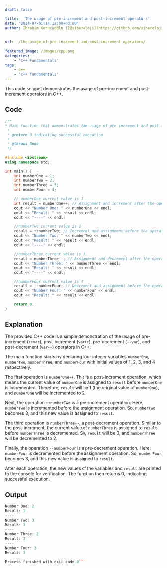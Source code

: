 ```yaml
---
draft: false

title:  'The usage of pre-increment and post-increment operators'
date: '2024-07-01T14:12:00+03:00'
author: İbrahim Korucuoğlu ([@siberoloji](https://github.com/siberoloji))
 
 
url:  /the-usage-of-pre-increment-and-post-increment-operators/
 
featured_image: /images/cpp.png
categories:
    - 'C++ Fundamentals'
tags:
    - c++
    - 'c++ fundamentals'
---
```



This code snippet demonstrates the usage of pre-increment and post-increment operators in C++.



## Code


```cpp
/**
* Main function that demonstrates the usage of pre-increment and post-increment operators.
 *
 * @return 0 indicating successful execution
 *
 * @throws None
 */

#include <iostream>
using namespace std;

int main() {
    int numberOne = 1;
    int numberTwo = 2;
    int numberThree = 3;
    int numberFour = 4;

    // numberOne current value is 1
    int result = numberOne++; // Assignment and increment after the operation
    cout << "Number One: " << numberOne << endl;
    cout << "Result: " << result << endl;
    cout << "----" << endl;

    //numberTwo current value is 2
    result = ++numberTwo; // Increment and assignment before the operation
    cout << "Number Two: " << numberTwo << endl;
    cout << "Result: " << result << endl;
    cout << "----" << endl;

    //numberThree current value is 3
    result = numberThree--; // Assignment and decrement after the operation
    cout << "Number Three: " << numberThree << endl;
    cout << "Result: " << result << endl;
    cout << "----" << endl;

    //numberFour current value is 4
    result = --numberFour; // Decrement and assignment before the operation
    cout << "Number Four: " << numberFour << endl;
    cout << "Result: " << result << endl;

    return 0;
}
```



## Explanation



The provided C++ code is a simple demonstration of the usage of pre-increment (`++var`), post-increment (`var++`), pre-decrement (`--var`), and post-decrement (`var--`) operators in C++.



The main function starts by declaring four integer variables `numberOne`, `numberTwo`, `numberThree`, and `numberFour` with initial values of 1, 2, 3, and 4 respectively.



The first operation is `numberOne++`. This is a post-increment operation, which means the current value of `numberOne` is assigned to `result` before `numberOne` is incremented. Therefore, `result` will be 1 (the original value of `numberOne`), and `numberOne` will be incremented to 2.



Next, the operation `++numberTwo` is a pre-increment operation. Here, `numberTwo` is incremented before the assignment operation. So, `numberTwo` becomes 3, and this new value is assigned to `result`.



The third operation is `numberThree--`, a post-decrement operation. Similar to the post-increment, the current value of `numberThree` is assigned to `result` before `numberThree` is decremented. So, `result` will be 3, and `numberThree` will be decremented to 2.



Finally, the operation `--numberFour` is a pre-decrement operation. Here, `numberFour` is decremented before the assignment operation. So, `numberFour` becomes 3, and this new value is assigned to `result`.



After each operation, the new values of the variables and `result` are printed to the console for verification. The function then returns 0, indicating successful execution.



## Output


```cpp
Number One: 2
Result: 1
----
Number Two: 3
Result: 3
----
Number Three: 2
Result: 3
----
Number Four: 3
Result: 3

Process finished with exit code 0```
